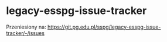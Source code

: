 # legacy-esspg-issue-tracker
Przeniesiony na: https://git.pg.edu.pl/sspg/legacy-esspg-issue-tracker/-/issues
